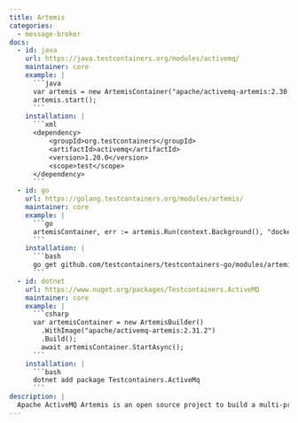 ```yaml
---
title: Artemis
categories:
  - message-broker
docs:
  - id: java
    url: https://java.testcontainers.org/modules/activemq/
    maintainer: core
    example: |
      ```java
      var artemis = new ArtemisContainer("apache/activemq-artemis:2.30.0-alpine");
      artemis.start();
      ```
    installation: |
      ```xml
      <dependency>
          <groupId>org.testcontainers</groupId>
          <artifactId>activemq</artifactId>
          <version>1.20.0</version>
          <scope>test</scope>
      </dependency>
      ```
  - id: go
    url: https://golang.testcontainers.org/modules/artemis/
    maintainer: core
    example: |
      ```go
      artemisContainer, err := artemis.Run(context.Background(), "docker.io/apache/activemq-artemis:2.30.0-alpine")
      ```
    installation: |
      ```bash
      go get github.com/testcontainers/testcontainers-go/modules/artemis
      ```
  - id: dotnet
    url: https://www.nuget.org/packages/Testcontainers.ActiveMQ
    maintainer: core
    example: |
      ```csharp
      var artemisContainer = new ArtemisBuilder()
        .WithImage("apache/activemq-artemis:2.31.2")
        .Build();
        await artemisContainer.StartAsync();
      ```
    installation: |
      ```bash
      dotnet add package Testcontainers.ActiveMq
      ```
description: |
  Apache ActiveMQ Artemis is an open source project to build a multi-protocol, embeddable, very high performance, clustered, asynchronous messaging system.
---
```

